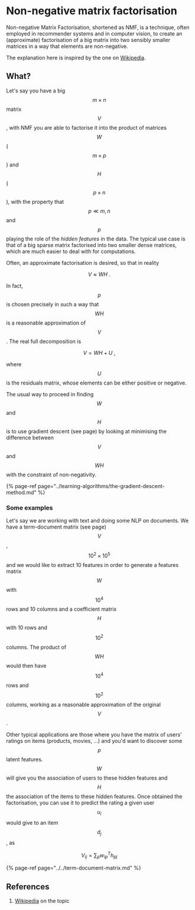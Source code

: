 # Non-negative matrix factorisation

Non-negative Matrix Factorisation, shortened as NMF, is a technique, often employed in recommender systems and in computer vision, to create an \(approximate\) factorisation of a big matrix into two sensibly smaller matrices in a way that elements are non-negative.

The explanation here is inspired by the one on [Wikipedia](non-negative-matrix-factorisation.md#references).

## What?

Let's say you have a big $$m \times n$$ matrix $$V$$ , with NMF you are able to factorise it into the product of matrices $$W$$ \( $$m \times p$$ \) and $$H$$ \($$p \times n$$ \), with the property that $$p \ll m, n$$ and $$p$$ playing the role of the _hidden features_ in the data. The typical use case is that of a big sparse matrix factorised into two smaller dense matrices, which are much easier to deal with for computations.

Often, an approximate factorisation is desired, so that in reality

$$
V \approx W H \ .
$$

In fact, $$p$$ is chosen precisely in such a way that $$WH$$ is a reasonable approximation of $$V$$ . The real full decomposition is

$$
V = WH + U \ ,
$$

where $$U$$ is the residuals matrix, whose elements can be either positive or negative.

The usual way to proceed in finding $$W$$ and $$H$$ is to use gradient descent \(see page\) by looking at minimising the difference between $$V$$and $$WH$$ with the constraint of non-negativity.

{% page-ref page="../learning-algorithms/the-gradient-descent-method.md" %}

### Some examples

Let's say we are working with text and doing some NLP on documents. We have a term-document matrix \(see page\) $$V$$, $$10^2 \times 10^5$$  and we would like to extract 10 features in order to generate a features matrix $$W$$ with $$10^4$$ rows and 10 columns and a coefficient matrix $$H$$ with 10 rows and $$10^2$$ columns. The product of $$WH$$ would then have $$10^4$$ rows and $$10^2$$ columns, working as a reasonable approximation of the original $$V$$ .

Other typical applications are those where you have the matrix of users' ratings on items \(products, movies, ...\) and you'd want to discover some $$p$$latent features.$$W$$ will give you the association of users to these hidden features and$$H$$the association of the items to these hidden features. Once obtained the factorisation, you can use it to predict the rating a given user $$u_i$$ would give to an item $$d_j$$, as

$$
V_{ij} = \sum_p w_{ip}^T h_{pj}
$$

{% page-ref page="../../term-document-matrix.md" %}

## References

1. [Wikipedia](https://en.wikipedia.org/wiki/Non-negative_matrix_factorization) on the topic

